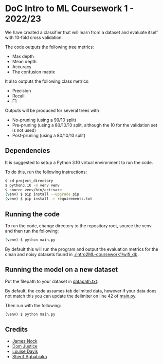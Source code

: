 # DoC Intro to ML Coursework 1 - 2022/23

We have created a classifier that will learn from a dataset and evaluate itself with 10-fold cross validation.

The code outputs the following tree metrics:

- Max depth
- Mean depth
- Accuracy
- The confusion matrix

It also outputs the following class metrics:

- Precision
- Recall
- F1

Outputs will be produced for several trees with

- No-pruning (using a 90/10 split)
- Pre-pruning (using a 80/10/10 split, although the 10 for the validation set is not used)
- Post-pruning (using a 80/10/10 split)

## Dependencies

It is suggested to setup a Python 3.10 virtual environment to run the code.

To do this, run the following instructions:

```bash
$ cd project_directory
$ python3.10 -m venv venv
$ source venv/bin/activate
(venv) $ pip install --upgrade pip
(venv) $ pip install -r requirements.txt
```

## Running the code

To run the code, change directory to the repository root, source the venv and then run the following:

```bash
(venv) $ python main.py
```

By default this will run the program and output the evaluation metrics for the clean and noisy datasets found in [./intro2ML-coursework1/wifi_db](./intro2ML-coursework1/wifi_db).

## Running the model on a new dataset

Put the filepath to your dataset in [datapath.txt](datapath.txt).

By default, the code assumes tab delimited data, however if your data does not match this you can update the delimiter on line 42 of [main.py](main.py).

Then run with the following:

```bash
(venv) $ python main.py
```

## Credits

- [James Nock](https://github.com/Jpnock)
- [Dom Justice](https://github.com/DomJustice)
- [Louise Davis](https://github.com/ljd20)
- [Sherif Agbabiaka](https://github.com/sheriff4000)
